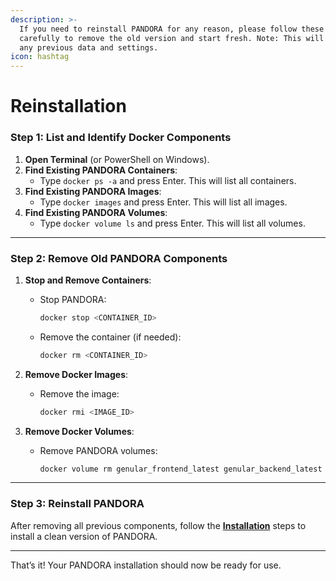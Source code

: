 ```yaml
---
description: >-
  If you need to reinstall PANDORA for any reason, please follow these steps
  carefully to remove the old version and start fresh. Note: This will delete
  any previous data and settings.
icon: hashtag
---
```


# Reinstallation

### **Step 1: List and Identify Docker Components**

1. **Open Terminal** (or PowerShell on Windows).
2. **Find Existing PANDORA Containers**:
   * Type `docker ps -a` and press Enter. This will list all containers.
3. **Find Existing PANDORA Images**:
   * Type `docker images` and press Enter. This will list all images.
4. **Find Existing PANDORA Volumes**:
   * Type `docker volume ls` and press Enter. This will list all volumes.

***

### **Step 2: Remove Old PANDORA Components**

1. **Stop and Remove Containers**:
   *   Stop PANDORA:

       ```bash
       docker stop <CONTAINER_ID>
       ```
   *   Remove the container (if needed):

       ```bash
       docker rm <CONTAINER_ID>
       ```
2. **Remove Docker Images**:
   *   Remove the image:

       ```bash
       docker rmi <IMAGE_ID>
       ```
3. **Remove Docker Volumes**:
   *   Remove PANDORA volumes:

       ```bash
       docker volume rm genular_frontend_latest genular_backend_latest genular_data_latest
       ```

***

### **Step 3: Reinstall PANDORA**

After removing all previous components, follow the [**Installation**](installation/) steps to install a clean version of PANDORA.

***

That’s it! Your PANDORA installation should now be ready for use.
